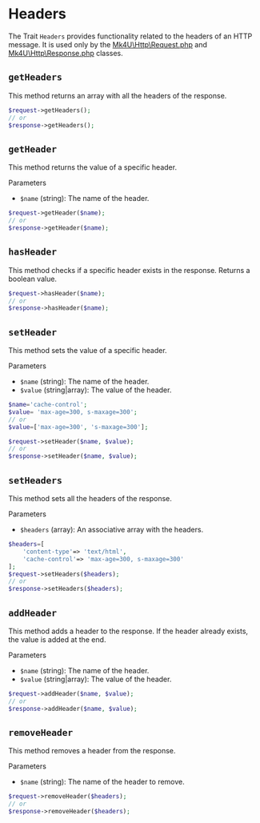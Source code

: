 # Headers
The Trait `Headers` provides functionality related to the headers of an HTTP message. It is used only by the [Mk4U\Http\Request.php](https://github.com/alexsandrov16/http/blob/main/docs/request.md) and [Mk4U\Http\Response.php](https://github.com/alexsandrov16/http/blob/main/docs/response.md) classes.

## `getHeaders`
This method returns an array with all the headers of the response.

```php
$request->getHeaders();
// or
$response->getHeaders();
```

## `getHeader`
This method returns the value of a specific header.

Parameters
- `$name` (string): The name of the header.

```php
$request->getHeader($name);
// or
$response->getHeader($name);
```

## `hasHeader`
This method checks if a specific header exists in the response. Returns a boolean value.

```php
$request->hasHeader($name);
// or
$response->hasHeader($name);
```

## `setHeader`
This method sets the value of a specific header.

Parameters
- `$name` (string): The name of the header.
- `$value` (string|array): The value of the header.

```php
$name='cache-control';
$value= 'max-age=300, s-maxage=300';
// or
$value=['max-age=300', 's-maxage=300'];

$request->setHeader($name, $value);
// or
$response->setHeader($name, $value);
```

## `setHeaders`
This method sets all the headers of the response.

Parameters
- `$headers` (array): An associative array with the headers.

```php
$headers=[
    'content-type'=> 'text/html',
    'cache-control'=> 'max-age=300, s-maxage=300'
];
$request->setHeaders($headers);
// or
$response->setHeaders($headers);
```

## `addHeader`
This method adds a header to the response. If the header already exists, the value is added at the end.

Parameters
- `$name` (string): The name of the header.
- `$value` (string|array): The value of the header.

```php
$request->addHeader($name, $value);
// or
$response->addHeader($name, $value);
```

## `removeHeader`
This method removes a header from the response.

Parameters
- `$name` (string): The name of the header to remove.

```php
$request->removeHeader($headers);
// or
$response->removeHeader($headers);
```